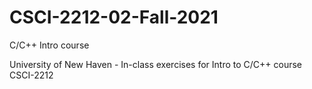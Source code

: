 # CSCI-2212-02-Fall-2021
C/C++ Intro course

University of New Haven - In-class exercises for Intro to C/C++ course CSCI-2212
